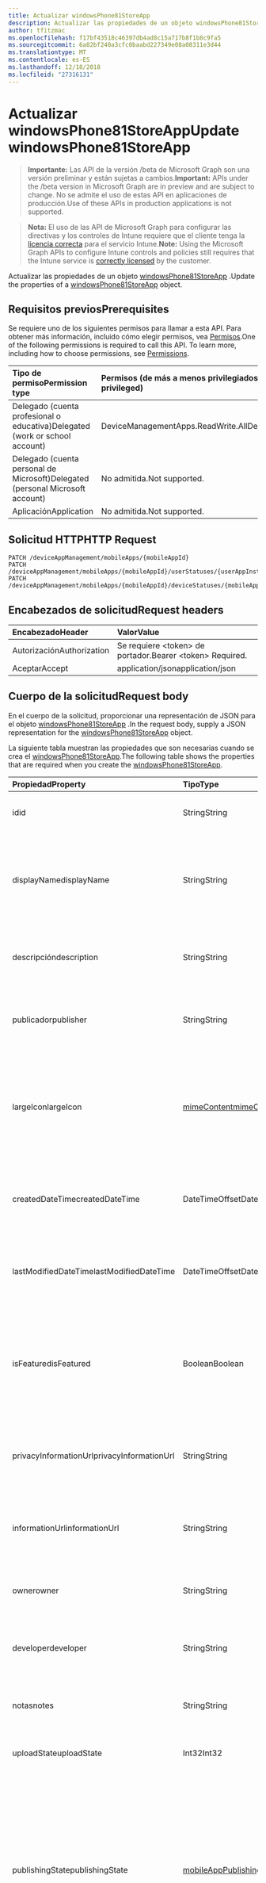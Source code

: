 ```yaml
---
title: Actualizar windowsPhone81StoreApp
description: Actualizar las propiedades de un objeto windowsPhone81StoreApp.
author: tfitzmac
ms.openlocfilehash: f17bf43518c46397db4ad8c15a717b8f1b8c9fa5
ms.sourcegitcommit: 6a82bf240a3cfc0baabd227349e08a08311e3d44
ms.translationtype: MT
ms.contentlocale: es-ES
ms.lasthandoff: 12/18/2018
ms.locfileid: "27316131"
---
```

# <a name="update-windowsphone81storeapp"></a><span data-ttu-id="787fc-103">Actualizar windowsPhone81StoreApp</span><span class="sxs-lookup"><span data-stu-id="787fc-103">Update windowsPhone81StoreApp</span></span>

> <span data-ttu-id="787fc-104">**Importante:** Las API de la versión /beta de Microsoft Graph son una versión preliminar y están sujetas a cambios.</span><span class="sxs-lookup"><span data-stu-id="787fc-104">**Important:** APIs under the /beta version in Microsoft Graph are in preview and are subject to change.</span></span> <span data-ttu-id="787fc-105">No se admite el uso de estas API en aplicaciones de producción.</span><span class="sxs-lookup"><span data-stu-id="787fc-105">Use of these APIs in production applications is not supported.</span></span>

> <span data-ttu-id="787fc-106">**Nota:** El uso de las API de Microsoft Graph para configurar las directivas y los controles de Intune requiere que el cliente tenga la [licencia correcta](https://go.microsoft.com/fwlink/?linkid=839381) para el servicio Intune.</span><span class="sxs-lookup"><span data-stu-id="787fc-106">**Note:** Using the Microsoft Graph APIs to configure Intune controls and policies still requires that the Intune service is [correctly licensed](https://go.microsoft.com/fwlink/?linkid=839381) by the customer.</span></span>

<span data-ttu-id="787fc-107">Actualizar las propiedades de un objeto [windowsPhone81StoreApp](../resources/intune-apps-windowsphone81storeapp.md) .</span><span class="sxs-lookup"><span data-stu-id="787fc-107">Update the properties of a [windowsPhone81StoreApp](../resources/intune-apps-windowsphone81storeapp.md) object.</span></span>
## <a name="prerequisites"></a><span data-ttu-id="787fc-108">Requisitos previos</span><span class="sxs-lookup"><span data-stu-id="787fc-108">Prerequisites</span></span>
<span data-ttu-id="787fc-p102">Se requiere uno de los siguientes permisos para llamar a esta API. Para obtener más información, incluido cómo elegir permisos, vea [Permisos](/graph/permissions-reference).</span><span class="sxs-lookup"><span data-stu-id="787fc-p102">One of the following permissions is required to call this API. To learn more, including how to choose permissions, see [Permissions](/graph/permissions-reference).</span></span>

|<span data-ttu-id="787fc-111">Tipo de permiso</span><span class="sxs-lookup"><span data-stu-id="787fc-111">Permission type</span></span>|<span data-ttu-id="787fc-112">Permisos (de más a menos privilegiados)</span><span class="sxs-lookup"><span data-stu-id="787fc-112">Permissions (from most to least privileged)</span></span>|
|:---|:---|
|<span data-ttu-id="787fc-113">Delegado (cuenta profesional o educativa)</span><span class="sxs-lookup"><span data-stu-id="787fc-113">Delegated (work or school account)</span></span>|<span data-ttu-id="787fc-114">DeviceManagementApps.ReadWrite.All</span><span class="sxs-lookup"><span data-stu-id="787fc-114">DeviceManagementApps.ReadWrite.All</span></span>|
|<span data-ttu-id="787fc-115">Delegado (cuenta personal de Microsoft)</span><span class="sxs-lookup"><span data-stu-id="787fc-115">Delegated (personal Microsoft account)</span></span>|<span data-ttu-id="787fc-116">No admitida.</span><span class="sxs-lookup"><span data-stu-id="787fc-116">Not supported.</span></span>|
|<span data-ttu-id="787fc-117">Aplicación</span><span class="sxs-lookup"><span data-stu-id="787fc-117">Application</span></span>|<span data-ttu-id="787fc-118">No admitida.</span><span class="sxs-lookup"><span data-stu-id="787fc-118">Not supported.</span></span>|

## <a name="http-request"></a><span data-ttu-id="787fc-119">Solicitud HTTP</span><span class="sxs-lookup"><span data-stu-id="787fc-119">HTTP Request</span></span>
<!-- {
  "blockType": "ignored"
}
-->
``` http
PATCH /deviceAppManagement/mobileApps/{mobileAppId}
PATCH /deviceAppManagement/mobileApps/{mobileAppId}/userStatuses/{userAppInstallStatusId}/app
PATCH /deviceAppManagement/mobileApps/{mobileAppId}/deviceStatuses/{mobileAppInstallStatusId}/app
```

## <a name="request-headers"></a><span data-ttu-id="787fc-120">Encabezados de solicitud</span><span class="sxs-lookup"><span data-stu-id="787fc-120">Request headers</span></span>
|<span data-ttu-id="787fc-121">Encabezado</span><span class="sxs-lookup"><span data-stu-id="787fc-121">Header</span></span>|<span data-ttu-id="787fc-122">Valor</span><span class="sxs-lookup"><span data-stu-id="787fc-122">Value</span></span>|
|:---|:---|
|<span data-ttu-id="787fc-123">Autorización</span><span class="sxs-lookup"><span data-stu-id="787fc-123">Authorization</span></span>|<span data-ttu-id="787fc-124">Se requiere &lt;token&gt; de portador.</span><span class="sxs-lookup"><span data-stu-id="787fc-124">Bearer &lt;token&gt; Required.</span></span>|
|<span data-ttu-id="787fc-125">Aceptar</span><span class="sxs-lookup"><span data-stu-id="787fc-125">Accept</span></span>|<span data-ttu-id="787fc-126">application/json</span><span class="sxs-lookup"><span data-stu-id="787fc-126">application/json</span></span>|

## <a name="request-body"></a><span data-ttu-id="787fc-127">Cuerpo de la solicitud</span><span class="sxs-lookup"><span data-stu-id="787fc-127">Request body</span></span>
<span data-ttu-id="787fc-128">En el cuerpo de la solicitud, proporcionar una representación de JSON para el objeto [windowsPhone81StoreApp](../resources/intune-apps-windowsphone81storeapp.md) .</span><span class="sxs-lookup"><span data-stu-id="787fc-128">In the request body, supply a JSON representation for the [windowsPhone81StoreApp](../resources/intune-apps-windowsphone81storeapp.md) object.</span></span>

<span data-ttu-id="787fc-129">La siguiente tabla muestran las propiedades que son necesarias cuando se crea el [windowsPhone81StoreApp](../resources/intune-apps-windowsphone81storeapp.md).</span><span class="sxs-lookup"><span data-stu-id="787fc-129">The following table shows the properties that are required when you create the [windowsPhone81StoreApp](../resources/intune-apps-windowsphone81storeapp.md).</span></span>

|<span data-ttu-id="787fc-130">Propiedad</span><span class="sxs-lookup"><span data-stu-id="787fc-130">Property</span></span>|<span data-ttu-id="787fc-131">Tipo</span><span class="sxs-lookup"><span data-stu-id="787fc-131">Type</span></span>|<span data-ttu-id="787fc-132">Descripción</span><span class="sxs-lookup"><span data-stu-id="787fc-132">Description</span></span>|
|:---|:---|:---|
|<span data-ttu-id="787fc-133">id</span><span class="sxs-lookup"><span data-stu-id="787fc-133">id</span></span>|<span data-ttu-id="787fc-134">String</span><span class="sxs-lookup"><span data-stu-id="787fc-134">String</span></span>|<span data-ttu-id="787fc-135">Clave de la entidad.</span><span class="sxs-lookup"><span data-stu-id="787fc-135">Key of the entity.</span></span> <span data-ttu-id="787fc-136">Heredado de [mobileApp](../resources/intune-apps-mobileapp.md).</span><span class="sxs-lookup"><span data-stu-id="787fc-136">Inherited from [mobileApp](../resources/intune-apps-mobileapp.md)</span></span>|
|<span data-ttu-id="787fc-137">displayName</span><span class="sxs-lookup"><span data-stu-id="787fc-137">displayName</span></span>|<span data-ttu-id="787fc-138">String</span><span class="sxs-lookup"><span data-stu-id="787fc-138">String</span></span>|<span data-ttu-id="787fc-139">Título de la aplicación importado o proporcionado por el administrador.</span><span class="sxs-lookup"><span data-stu-id="787fc-139">The admin provided or imported title of the app.</span></span> <span data-ttu-id="787fc-140">Heredado de [mobileApp](../resources/intune-apps-mobileapp.md).</span><span class="sxs-lookup"><span data-stu-id="787fc-140">Inherited from [mobileApp](../resources/intune-apps-mobileapp.md)</span></span>|
|<span data-ttu-id="787fc-141">descripción</span><span class="sxs-lookup"><span data-stu-id="787fc-141">description</span></span>|<span data-ttu-id="787fc-142">String</span><span class="sxs-lookup"><span data-stu-id="787fc-142">String</span></span>|<span data-ttu-id="787fc-143">Descripción de la aplicación.</span><span class="sxs-lookup"><span data-stu-id="787fc-143">The description of the app.</span></span> <span data-ttu-id="787fc-144">Heredado de [mobileApp](../resources/intune-apps-mobileapp.md).</span><span class="sxs-lookup"><span data-stu-id="787fc-144">Inherited from [mobileApp](../resources/intune-apps-mobileapp.md)</span></span>|
|<span data-ttu-id="787fc-145">publicador</span><span class="sxs-lookup"><span data-stu-id="787fc-145">publisher</span></span>|<span data-ttu-id="787fc-146">String</span><span class="sxs-lookup"><span data-stu-id="787fc-146">String</span></span>|<span data-ttu-id="787fc-147">Publicador de la aplicación.</span><span class="sxs-lookup"><span data-stu-id="787fc-147">The publisher of the app.</span></span> <span data-ttu-id="787fc-148">Heredado de [mobileApp](../resources/intune-apps-mobileapp.md).</span><span class="sxs-lookup"><span data-stu-id="787fc-148">Inherited from [mobileApp](../resources/intune-apps-mobileapp.md)</span></span>|
|<span data-ttu-id="787fc-149">largeIcon</span><span class="sxs-lookup"><span data-stu-id="787fc-149">largeIcon</span></span>|[<span data-ttu-id="787fc-150">mimeContent</span><span class="sxs-lookup"><span data-stu-id="787fc-150">mimeContent</span></span>](../resources/intune-shared-mimecontent.md)|<span data-ttu-id="787fc-151">Icono grande que se mostrará en los detalles de la aplicación y se usa para cargar el icono.</span><span class="sxs-lookup"><span data-stu-id="787fc-151">The large icon, to be displayed in the app details and used for upload of the icon.</span></span> <span data-ttu-id="787fc-152">Heredado de [mobileApp](../resources/intune-apps-mobileapp.md).</span><span class="sxs-lookup"><span data-stu-id="787fc-152">Inherited from [mobileApp](../resources/intune-apps-mobileapp.md)</span></span>|
|<span data-ttu-id="787fc-153">createdDateTime</span><span class="sxs-lookup"><span data-stu-id="787fc-153">createdDateTime</span></span>|<span data-ttu-id="787fc-154">DateTimeOffset</span><span class="sxs-lookup"><span data-stu-id="787fc-154">DateTimeOffset</span></span>|<span data-ttu-id="787fc-155">Fecha y hora de creación de la aplicación.</span><span class="sxs-lookup"><span data-stu-id="787fc-155">The date and time the app was created.</span></span> <span data-ttu-id="787fc-156">Heredado de [mobileApp](../resources/intune-apps-mobileapp.md).</span><span class="sxs-lookup"><span data-stu-id="787fc-156">Inherited from [mobileApp](../resources/intune-apps-mobileapp.md)</span></span>|
|<span data-ttu-id="787fc-157">lastModifiedDateTime</span><span class="sxs-lookup"><span data-stu-id="787fc-157">lastModifiedDateTime</span></span>|<span data-ttu-id="787fc-158">DateTimeOffset</span><span class="sxs-lookup"><span data-stu-id="787fc-158">DateTimeOffset</span></span>|<span data-ttu-id="787fc-159">Fecha y hora de la última modificación de la aplicación.</span><span class="sxs-lookup"><span data-stu-id="787fc-159">The date and time the app was last modified.</span></span> <span data-ttu-id="787fc-160">Heredado de [mobileApp](../resources/intune-apps-mobileapp.md).</span><span class="sxs-lookup"><span data-stu-id="787fc-160">Inherited from [mobileApp](../resources/intune-apps-mobileapp.md)</span></span>|
|<span data-ttu-id="787fc-161">isFeatured</span><span class="sxs-lookup"><span data-stu-id="787fc-161">isFeatured</span></span>|<span data-ttu-id="787fc-162">Boolean</span><span class="sxs-lookup"><span data-stu-id="787fc-162">Boolean</span></span>|<span data-ttu-id="787fc-163">Valor que indica si el administrador ha marcado la aplicación como destacada. Heredado de [mobileApp](../resources/intune-apps-mobileapp.md).</span><span class="sxs-lookup"><span data-stu-id="787fc-163">The value indicating whether the app is marked as featured by the admin. Inherited from [mobileApp](../resources/intune-apps-mobileapp.md)</span></span>|
|<span data-ttu-id="787fc-164">privacyInformationUrl</span><span class="sxs-lookup"><span data-stu-id="787fc-164">privacyInformationUrl</span></span>|<span data-ttu-id="787fc-165">String</span><span class="sxs-lookup"><span data-stu-id="787fc-165">String</span></span>|<span data-ttu-id="787fc-166">La dirección URL de la declaración de privacidad.</span><span class="sxs-lookup"><span data-stu-id="787fc-166">The privacy statement Url.</span></span> <span data-ttu-id="787fc-167">Heredado de [mobileApp](../resources/intune-apps-mobileapp.md).</span><span class="sxs-lookup"><span data-stu-id="787fc-167">Inherited from [mobileApp](../resources/intune-apps-mobileapp.md)</span></span>|
|<span data-ttu-id="787fc-168">informationUrl</span><span class="sxs-lookup"><span data-stu-id="787fc-168">informationUrl</span></span>|<span data-ttu-id="787fc-169">String</span><span class="sxs-lookup"><span data-stu-id="787fc-169">String</span></span>|<span data-ttu-id="787fc-170">La dirección URL para obtener más información.</span><span class="sxs-lookup"><span data-stu-id="787fc-170">The more information Url.</span></span> <span data-ttu-id="787fc-171">Heredado de [mobileApp](../resources/intune-apps-mobileapp.md).</span><span class="sxs-lookup"><span data-stu-id="787fc-171">Inherited from [mobileApp](../resources/intune-apps-mobileapp.md)</span></span>|
|<span data-ttu-id="787fc-172">owner</span><span class="sxs-lookup"><span data-stu-id="787fc-172">owner</span></span>|<span data-ttu-id="787fc-173">String</span><span class="sxs-lookup"><span data-stu-id="787fc-173">String</span></span>|<span data-ttu-id="787fc-174">Propietario de la aplicación.</span><span class="sxs-lookup"><span data-stu-id="787fc-174">The owner of the app.</span></span> <span data-ttu-id="787fc-175">Heredado de [mobileApp](../resources/intune-apps-mobileapp.md).</span><span class="sxs-lookup"><span data-stu-id="787fc-175">Inherited from [mobileApp](../resources/intune-apps-mobileapp.md)</span></span>|
|<span data-ttu-id="787fc-176">developer</span><span class="sxs-lookup"><span data-stu-id="787fc-176">developer</span></span>|<span data-ttu-id="787fc-177">String</span><span class="sxs-lookup"><span data-stu-id="787fc-177">String</span></span>|<span data-ttu-id="787fc-178">Desarrollador de la aplicación.</span><span class="sxs-lookup"><span data-stu-id="787fc-178">The developer of the app.</span></span> <span data-ttu-id="787fc-179">Heredado de [mobileApp](../resources/intune-apps-mobileapp.md).</span><span class="sxs-lookup"><span data-stu-id="787fc-179">Inherited from [mobileApp](../resources/intune-apps-mobileapp.md)</span></span>|
|<span data-ttu-id="787fc-180">notas</span><span class="sxs-lookup"><span data-stu-id="787fc-180">notes</span></span>|<span data-ttu-id="787fc-181">String</span><span class="sxs-lookup"><span data-stu-id="787fc-181">String</span></span>|<span data-ttu-id="787fc-182">Notas de la aplicación.</span><span class="sxs-lookup"><span data-stu-id="787fc-182">Notes for the app.</span></span> <span data-ttu-id="787fc-183">Heredado de [mobileApp](../resources/intune-apps-mobileapp.md).</span><span class="sxs-lookup"><span data-stu-id="787fc-183">Inherited from [mobileApp](../resources/intune-apps-mobileapp.md)</span></span>|
|<span data-ttu-id="787fc-184">uploadState</span><span class="sxs-lookup"><span data-stu-id="787fc-184">uploadState</span></span>|<span data-ttu-id="787fc-185">Int32</span><span class="sxs-lookup"><span data-stu-id="787fc-185">Int32</span></span>|<span data-ttu-id="787fc-186">El estado de carga.</span><span class="sxs-lookup"><span data-stu-id="787fc-186">The upload state.</span></span> <span data-ttu-id="787fc-187">Heredado de [mobileApp](../resources/intune-apps-mobileapp.md).</span><span class="sxs-lookup"><span data-stu-id="787fc-187">Inherited from [mobileApp](../resources/intune-apps-mobileapp.md)</span></span>|
|<span data-ttu-id="787fc-188">publishingState</span><span class="sxs-lookup"><span data-stu-id="787fc-188">publishingState</span></span>|[<span data-ttu-id="787fc-189">mobileAppPublishingState</span><span class="sxs-lookup"><span data-stu-id="787fc-189">mobileAppPublishingState</span></span>](../resources/intune-apps-mobileapppublishingstate.md)|<span data-ttu-id="787fc-190">Estado de publicación de la aplicación.</span><span class="sxs-lookup"><span data-stu-id="787fc-190">The publishing state for the app.</span></span> <span data-ttu-id="787fc-191">La aplicación no puede asignarse a menos que se publique.</span><span class="sxs-lookup"><span data-stu-id="787fc-191">The app cannot be assigned unless the app is published.</span></span> <span data-ttu-id="787fc-192">Se hereda de [mobileApp](../resources/intune-apps-mobileapp.md).</span><span class="sxs-lookup"><span data-stu-id="787fc-192">Inherited from [mobileApp](../resources/intune-apps-mobileapp.md).</span></span> <span data-ttu-id="787fc-193">Los valores posibles son: `notPublished`, `processing` y `published`.</span><span class="sxs-lookup"><span data-stu-id="787fc-193">Possible values are: `notPublished`, `processing`, `published`.</span></span>|
|<span data-ttu-id="787fc-194">appStoreUrl</span><span class="sxs-lookup"><span data-stu-id="787fc-194">appStoreUrl</span></span>|<span data-ttu-id="787fc-195">String</span><span class="sxs-lookup"><span data-stu-id="787fc-195">String</span></span>|<span data-ttu-id="787fc-196">URL de la tienda de aplicación de Windows Phone 8.1.</span><span class="sxs-lookup"><span data-stu-id="787fc-196">The Windows Phone 8.1 app store URL.</span></span>|



## <a name="response"></a><span data-ttu-id="787fc-197">Respuesta</span><span class="sxs-lookup"><span data-stu-id="787fc-197">Response</span></span>
<span data-ttu-id="787fc-198">Si tiene éxito, este método devuelve una `200 OK` código de respuesta y un objeto actualizado [windowsPhone81StoreApp](../resources/intune-apps-windowsphone81storeapp.md) en el cuerpo de la respuesta.</span><span class="sxs-lookup"><span data-stu-id="787fc-198">If successful, this method returns a `200 OK` response code and an updated [windowsPhone81StoreApp](../resources/intune-apps-windowsphone81storeapp.md) object in the response body.</span></span>

## <a name="example"></a><span data-ttu-id="787fc-199">Ejemplo</span><span class="sxs-lookup"><span data-stu-id="787fc-199">Example</span></span>
### <a name="request"></a><span data-ttu-id="787fc-200">Solicitud</span><span class="sxs-lookup"><span data-stu-id="787fc-200">Request</span></span>
<span data-ttu-id="787fc-201">Aquí tiene un ejemplo de la solicitud.</span><span class="sxs-lookup"><span data-stu-id="787fc-201">Here is an example of the request.</span></span>
``` http
PATCH https://graph.microsoft.com/beta/deviceAppManagement/mobileApps/{mobileAppId}
Content-type: application/json
Content-length: 666

{
  "displayName": "Display Name value",
  "description": "Description value",
  "publisher": "Publisher value",
  "largeIcon": {
    "@odata.type": "microsoft.graph.mimeContent",
    "type": "Type value",
    "value": "dmFsdWU="
  },
  "lastModifiedDateTime": "2017-01-01T00:00:35.1329464-08:00",
  "isFeatured": true,
  "privacyInformationUrl": "https://example.com/privacyInformationUrl/",
  "informationUrl": "https://example.com/informationUrl/",
  "owner": "Owner value",
  "developer": "Developer value",
  "notes": "Notes value",
  "uploadState": 11,
  "publishingState": "processing",
  "appStoreUrl": "https://example.com/appStoreUrl/"
}
```

### <a name="response"></a><span data-ttu-id="787fc-202">Respuesta</span><span class="sxs-lookup"><span data-stu-id="787fc-202">Response</span></span>
<span data-ttu-id="787fc-p117">Aquí tiene un ejemplo de la respuesta. Nota: Puede que el objeto de respuesta que aparece aquí se trunque para abreviar. Todas las propiedades se devolverán de una llamada real.</span><span class="sxs-lookup"><span data-stu-id="787fc-p117">Here is an example of the response. Note: The response object shown here may be truncated for brevity. All of the properties will be returned from an actual call.</span></span>
``` http
HTTP/1.1 200 OK
Content-Type: application/json
Content-Length: 835

{
  "@odata.type": "#microsoft.graph.windowsPhone81StoreApp",
  "id": "f68ce6a1-e6a1-f68c-a1e6-8cf6a1e68cf6",
  "displayName": "Display Name value",
  "description": "Description value",
  "publisher": "Publisher value",
  "largeIcon": {
    "@odata.type": "microsoft.graph.mimeContent",
    "type": "Type value",
    "value": "dmFsdWU="
  },
  "createdDateTime": "2017-01-01T00:02:43.5775965-08:00",
  "lastModifiedDateTime": "2017-01-01T00:00:35.1329464-08:00",
  "isFeatured": true,
  "privacyInformationUrl": "https://example.com/privacyInformationUrl/",
  "informationUrl": "https://example.com/informationUrl/",
  "owner": "Owner value",
  "developer": "Developer value",
  "notes": "Notes value",
  "uploadState": 11,
  "publishingState": "processing",
  "appStoreUrl": "https://example.com/appStoreUrl/"
}
```





